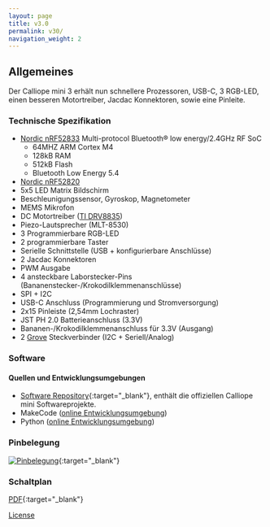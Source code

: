 ```yaml
---
layout: page
title: v3.0
permalink: v30/
navigation_weight: 2
---
```


## Allgemeines

Der Calliope mini 3 erhält nun schnellere Prozessoren, USB-C, 3 RGB-LED, einen besseren Motortreiber, Jacdac Konnektoren, sowie eine Pinleite.

### Technische Spezifikation  
  
* [Nordic nRF52833](https://www.nordicsemi.com/Products/nRF52833) Multi-protocol Bluetooth® low energy/2.4GHz RF SoC
    + 64MHZ ARM Cortex M4
    + 128kB RAM
    + 512kB Flash
    + Bluetooth Low Energy 5.4
* [Nordic nRF52820](https://www.nordicsemi.com/Products/nRF52820)
* 5x5 LED Matrix Bildschirm  
* Beschleunigungssensor, Gyroskop, Magnetometer
* MEMS Mikrofon
* DC Motortreiber ([TI DRV8835](http://www.ti.com/product/DRV8835))
* Piezo-Lautsprecher (MLT-8530)
* 3 Programmierbare RGB-LED
* 2 programmierbare Taster
* Serielle Schnittstelle (USB + konfigurierbare Anschlüsse)
* 2 Jacdac Konnektoren
* PWM Ausgabe
* 4 ansteckbare Laborstecker-Pins (Bananenstecker-/Krokodilklemmenanschlüsse)
* SPI + I2C
* USB-C Anschluss (Programmierung und Stromversorgung)
* 2x15 Pinleiste (2,54mm Lochraster)
* JST PH 2.0 Batterieanschluss (3.3V)
* Bananen-/Krokodilklemmenanschluss für 3.3V (Ausgang)
* 2 [Grove](http://wiki.seeed.cc/Grove_System/) Steckverbinder (I2C + Seriell/Analog)

### Software

#### Quellen und Entwicklungsumgebungen

- [Software Repository](https://github.com/calliope-edu){:target="_blank"}, enthält die offiziellen Calliope mini Softwareprojekte.
- MakeCode ([online Entwicklungsumgebung](https://makecode.calliope.cc))
- Python ([online Entwicklungsumgebung](https://python.calliope.cc))


### Pinbelegung

[![Pinbelegung](https://calliope.cc/media/pages/calliope-mini/technische-daten/6b2510621e-1695728195/calliopev3_front.svg)](https://calliope.cc/media/pages/calliope-mini/technische-daten/6b2510621e-1695728195/calliopev3_front.svg){:target="_blank"}

### Schaltplan

[PDF](../assets/v30/img/Calliope_mini_3.pdf){:target="_blank"}


[License](../assets/img/calliope_license.png)